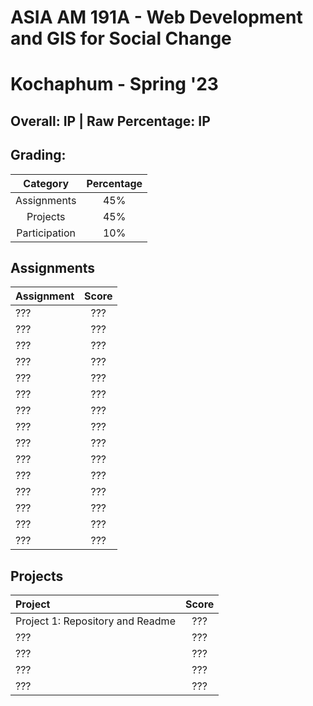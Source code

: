 # ASIA AM 191A - Web Development and GIS for Social Change

# Kochaphum - Spring '23

## Overall: IP | Raw Percentage: IP

## Grading:

|   Category    | Percentage |
| :-----------: | :--------: |
|  Assignments  |    45%     |
|   Projects    |    45%     |
| Participation |    10%     |

## Assignments

| Assignment | Score |
| :--------- | :---: |
| ???        |  ???  |
| ???        |  ???  |
| ???        |  ???  |
| ???        |  ???  |
| ???        |  ???  |
| ???        |  ???  |
| ???        |  ???  |
| ???        |  ???  |
| ???        |  ???  |
| ???        |  ???  |
| ???        |  ???  |
| ???        |  ???  |
| ???        |  ???  |
| ???        |  ???  |
| ???        |  ???  |

## Projects

| Project                          | Score |
| :------------------------------- | :---: |
| Project 1: Repository and Readme |  ???  |
| ???                              |  ???  |
| ???                              |  ???  |
| ???                              |  ???  |
| ???                              |  ???  |

